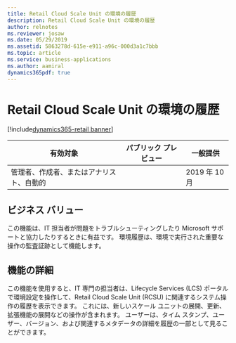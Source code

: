 ```yaml
---
title: Retail Cloud Scale Unit の環境の履歴
description: Retail Cloud Scale Unit の環境の履歴
author: relnotes
ms.reviewer: josaw
ms.date: 05/29/2019
ms.assetid: 5863278d-615e-e911-a96c-000d3a1c7bbb
ms.topic: article
ms.service: business-applications
ms.author: aamiral
dynamics365pdf: true
---
```

# <a name="environment-history-for-retail-cloud-scale-unit"></a>Retail Cloud Scale Unit の環境の履歴
[!include[dynamics365-retail banner](../includes/dynamics365-retail.md)]

| 有効対象    |  パブリック プレビュー | 一般提供 | 
| ---------- | ---------- |---------- |
|管理者、作成者、またはアナリスト、自動的|| 2019 年 10 月|


## <a name="business-value"></a>ビジネス バリュー
<!-- bv start -->
この機能は、IT 担当者が問題をトラブルシューティングしたり Microsoft サポートと協力したりするときに有益です。 環境履歴は、環境で実行された重要な操作の監査証跡として機能します。
<!-- bv end -->



## <a name="feature-details"></a>機能の詳細
<!--feature detail start -->
この機能を使用すると、IT 専門の担当者は、Lifecycle Services (LCS) ポータルで環境設定を操作して、Retail Cloud Scale Unit (RCSU) に関連するシステム操作の履歴を表示できます。 これには、新しいスケール ユニットの展開、更新、拡張機能の展開などの操作が含まれます。 ユーザーは、タイム スタンプ、ユーザー、バージョン、および関連するメタデータの詳細を履歴の一部として見ることができます。
<!--feature detail end -->










